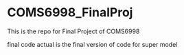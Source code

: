 # COMS6998_FinalProj
This is the repo for Final Project of COMS6998

final code actual is the final version of code for super model
